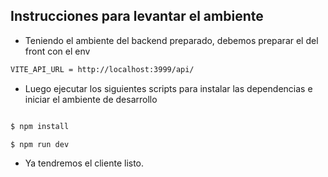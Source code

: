 ## Instrucciones para levantar el ambiente

- Teniendo el ambiente del backend preparado, debemos preparar el del front con el env

```bash
VITE_API_URL = http://localhost:3999/api/
```

- Luego ejecutar los siguientes scripts para instalar las dependencias e iniciar el ambiente de desarrollo

```bash

$ npm install

$ npm run dev

```

- Ya tendremos el cliente listo.
